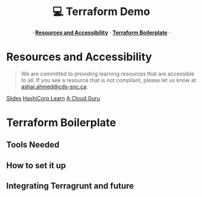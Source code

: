 <p align="center">
  <h1 align="center">💻 Terraform Demo</h1>
  <p align="center">
  &middot;
    <a href=""><strong>Resources and Accessibility</strong></a>
  &middot;
    <a href=""><strong>Terraform Boilerplate</strong></a>
  &middot;
  </p>
</p>

# Resources and Accessibility
> We are committed to providing learning resources that are accessible to all. If you see a resource that is not compliant, please let us know at ashar.ahmed@cds-snc.ca.

<a href="https://docs.google.com/presentation/d/1fAJBXQuxhNtrjaaIYOSN2YDJl92bhPgyf4VKySnzDIk/edit#slide=id.gfa3975480b_0_3">Slides</a>
<a href="https://learn.hashicorp.com/tutorials/terraform/">HashiCorp Learn</a>
<a href="https://learn.acloud.guru/">A Cloud Guru</a>

# Terraform Boilerplate 

## Tools Needed


## How to set it up

## Integrating Terragrunt and future



